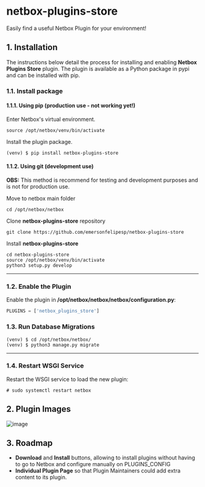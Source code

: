 # netbox-plugins-store
Easily find a useful Netbox Plugin for your environment!

## 1. Installation

The instructions below detail the process for installing and enabling **Netbox Plugins Store** plugin.
The plugin is available as a Python package in pypi and can be installed with pip.

### 1.1. Install package

#### 1.1.1. Using pip (production use - not working yet!)

Enter Netbox's virtual environment.
```
source /opt/netbox/venv/bin/activate
```

Install the plugin package.
```
(venv) $ pip install netbox-plugins-store
```

#### 1.1.2. Using git (development use)
**OBS:** This method is recommend for testing and development purposes and is not for production use.

Move to netbox main folder
```
cd /opt/netbox/netbox
```

Clone **netbox-plugins-store** repository
```
git clone https://github.com/emersonfelipesp/netbox-plugins-store
```

Install **netbox-plugins-store**
```
cd netbox-plugins-store
source /opt/netbox/venv/bin/activate
python3 setup.py develop
```
---

### 1.2. Enable the Plugin

Enable the plugin in **/opt/netbox/netbox/netbox/configuration.py**:
```python
PLUGINS = ['netbox_plugins_store']
```

### 1.3. Run Database Migrations

```
(venv) $ cd /opt/netbox/netbox/
(venv) $ python3 manage.py migrate
```

---

### 1.4. Restart WSGI Service

Restart the WSGI service to load the new plugin:
```
# sudo systemctl restart netbox
```

## 2. Plugin Images
![image](https://user-images.githubusercontent.com/24397251/158457301-88810934-d189-4a62-ac04-005ac0ab2bae.png)

## 3. Roadmap
- **Download** and **Install** buttons, allowing to install plugins without having to go to Netbox and configure manually on PLUGINS_CONFIG
- **Individual Plugin Page** so that Plugin Maintainers could add extra content to its plugin.

